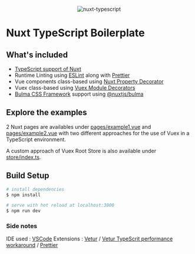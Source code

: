 <p align="center">
 <img alt="nuxt-typescript" src="https://user-images.githubusercontent.com/904724/62768088-62629780-ba96-11e9-9aa4-e08a46663582.png"/>
</p>

# Nuxt TypeScript Boilerplate

## What's included

- [TypeScript support of Nuxt](https://typescript.nuxtjs.org)
- Runtime Linting using [ESLint](https://eslint.org/) along with [Prettier](https://github.com/prettier/eslint-plugin-prettier)
- Vue components class-based using [Nuxt Property Decorator](https://github.com/nuxt-community/nuxt-property-decorator)
- Vuex class-based using [Vuex Module Decorators](https://github.com/championswimmer/vuex-module-decorators)
- [Bulma CSS Framework](https://bulma.io/) support using [@nuxtjs/bulma](https://github.com/nuxt-community/modules/tree/master/packages/bulma)

## Explore the examples

2 Nuxt pages are availables under [pages/example1.vue](pages/example1.vue) and [pages/example2.vue](pages/example2.vue) with two different approaches for the use of Vuex in a TypeScript environment.

A custom approach of Vuex Root Store is also available under [store/index.ts](store/index.ts).

## Build Setup

```bash
# install dependencies
$ npm install

# serve with hot reload at localhost:3000
$ npm run dev
```

### Side notes

IDE used : [VSCode](https://code.visualstudio.com/)
Extensions : [Vetur](https://marketplace.visualstudio.com/items?itemName=octref.vetur) / [Vetur TypeScrit performance workaround](https://marketplace.visualstudio.com/items?itemName=snovakovic.vtpw) / [Prettier](https://marketplace.visualstudio.com/items?itemName=esbenp.prettier-vscode)
